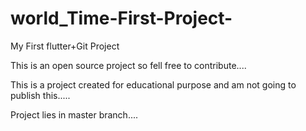 # world_Time-First-Project-
My First flutter+Git Project

This is an open source project so fell free to contribute....

This is a project created for educational purpose and am not going to publish this.....

Project lies in master branch....

